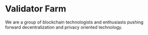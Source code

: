 # Validator Farm

We are a group of blockchain technologists and enthusiasts pushing forward decentralization and privacy oriented technology.
